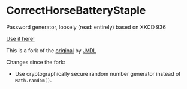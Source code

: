 CorrectHorseBatteryStaple
=========================

Password generator, loosely (read: entirely) based on XKCD 936

[Use it here!](https://fsmaxb.github.io/correcthorsebatterystaple)

This is a fork of the [original](http://correcthorsebatterystaple.net) by [JVDL](http://twitter.com/geekyjohn)

Changes since the fork:
* Use cryptographically secure random number generator instead of `Math.random()`.
